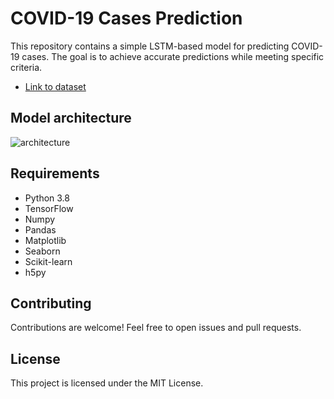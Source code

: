 # COVID-19 Cases Prediction

This repository contains a simple LSTM-based model for predicting COVID-19 cases. The goal is to achieve accurate predictions while meeting specific criteria.
- [Link to dataset](https://github.com/MoH-Malaysia/covid19-public)
  
## Model architecture

![architecture](https://github.com/nor-azilah/Covid-19-Prediction/assets/141215896/3a6bef61-f9ff-4bdb-9736-f32ccf146078)


## Requirements

- Python 3.8
- TensorFlow
- Numpy
- Pandas
- Matplotlib
- Seaborn
- Scikit-learn
- h5py

## Contributing
Contributions are welcome! Feel free to open issues and pull requests.

## License
This project is licensed under the MIT License.
